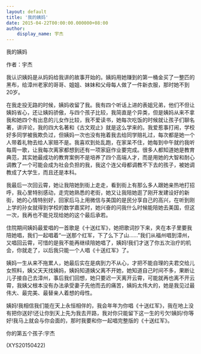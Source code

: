 ```yaml
---
layout: default
title: '我的姨妈'
date: 2015-04-22T00:00:00.000000+08:00
author:
    display_name: 宇杰
---
```


我的姨妈

作者：宇杰

我认识姨妈是从妈妈给我讲的故事开始的。姨妈用她赚到的第一桶金买了一整匹的黑布，给漳州老家的哥哥、姐姐、妹妹和父母每人做了一件新衣服，那时她不到20岁。

在我走投无路的时候，姨妈收留了我。我有四个听话上进的表姐兄弟，他们不但让姨妈省心，还让姨妈骄傲，与四个孩子比较，我简直是个异类，但是姨妈从来不拿我和她四个有出息的儿女作比较，我不爱读书，她每次吃饭的时候就让孩子们聊名著，讲评论，我的四大名著和《古文观止》就是这么学来的。我爱惹事打闹，学校好多同学被我欺负过，但姨妈一次也没有拖着我去给同学赔礼过，每次都是她一个人带着礼物去给人家赔不是。我喜欢到处乱跑，在家呆不住，她每到中午就约我听每周一歌，让我每次离家都想到还有一项家庭作业要完成。很多人都知道她是教育典范，其实她最成功的教育案例不是培养了四个高端人才，而是用她的大智和耐心调教了一个可能会成为社会负担的我，我这个连父母都调教不下去的孩子，被她调教成了大学生，而且还是本科。

我最后一次回云霄，她让我陪她到街上走走，看到街上有那么多人跟她亲热地打招呼，我心里特别感动，走完她熟悉的老街，她又让我陪她逛了刚开发建设好的新街，她的心情特别好，回家后马上用微信与美国的是民分享自己的高兴，在听到刚上学的孙女就得到学校的数学嘉奖时，她兴奋的问我什么时候能陪她去美国，但这一次，我再也不能兑现给她的这个最后承若。

住院期间姨妈最爱唱的一首歌是《十送红军》，她把歌词抄下来，夹在本子里要我陪她唱，我们一起唱着“一送那个红军，下了么下了山……”我们从福州唱到漳州，又唱回云霄，可惜的是我不能再继续陪她唱了，姨妈!我们才送了你五次治疗的机会，你就走了，以后我只能一个人唱《十送红军》了。

姨妈一生从来不拖累人，她最后实在是病到力不从心，才把不能自理的夫君交给儿女照料，姨父天天找姨妈，姨妈知道姨父离不开她，她知道自己时间不多，果断让儿子接自己去漳州，事后我们回想，她只要迟一天离开云霄，可能就再也离不开云霄，我姨父根本没有办法承受妻子先他而去的痛苦，姨妈太伟大的，她是我见过最伟大、最完美、最替亲人着想的母性。

姨妈!我相信我们能在天上永恒相伴的，我会年年为你唱《十送红军》，我在地上没有把你送好!还让你到天上先为我去开路，我对你只能留下这一生的亏欠!姨妈!你等好!我马上就会与你会面的，那时我要和你一起唱完整版的《十送红军》。

你的第五个孩子:宇杰

(XYS20150422)

